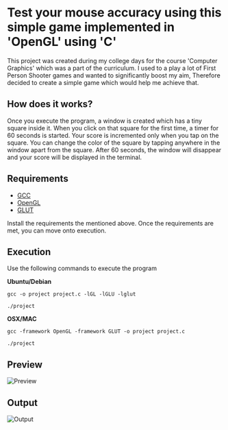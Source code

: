 # Test your mouse accuracy using this simple game implemented in 'OpenGL' using 'C'

This project was created during my college days for the course 'Computer Graphics' which was a part of the curriculum. I used to a play a lot of First Person Shooter games and wanted to significantly boost my aim, Therefore decided to create a simple game which would help me achieve that. 

## How does it works? 
Once you execute the program, a window is created which has a tiny square inside it. When you click on that square for the first time, a timer for 60 seconds is started. Your score is incremented only when you tap on the square. You can change the color of the square by tapping anywhere in the window apart from the square. After 60 seconds, the window will disappear and your score will be displayed in the terminal.

## Requirements
* [GCC](https://gcc.gnu.org/) 
* [OpenGL](https://www.opengl.org/)
* [GLUT](https://www.opengl.org/resources/libraries/glut/)

Install the requirements the mentioned above.
Once the requirements are met, you can move onto execution.

## Execution 

Use the following commands to execute the program

**Ubuntu/Debian**

`gcc -o project project.c -lGL -lGLU -lglut`

`./project`

**OSX/MAC**

`gcc -framework OpenGL -framework GLUT -o project project.c`

`./project`

## Preview 
![Preview](https://i.imgur.com/dzMfJvZ.gif)

## Output
![Output](https://i.imgur.com/5QF74q6.png)
